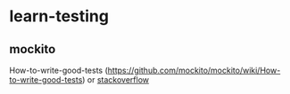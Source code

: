 # learn-testing

## mockito

How-to-write-good-tests (https://github.com/mockito/mockito/wiki/How-to-write-good-tests) or [stackoverflow](https://stackoverflow.com/questions/22540108/best-practices-with-mockito)

